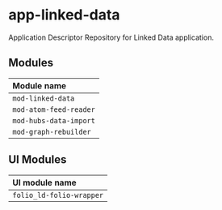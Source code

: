 # app-linked-data

Application Descriptor Repository for Linked Data application.

## Modules

| Module name            |
|:-----------------------|
| `mod-linked-data`      |
| `mod-atom-feed-reader` |
| `mod-hubs-data-import` |
| `mod-graph-rebuilder`  |

## UI Modules

| UI module name           |
|:-------------------------|
| `folio_ld-folio-wrapper` |